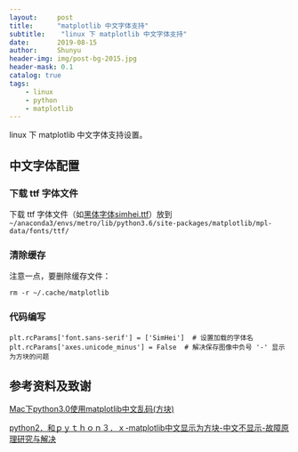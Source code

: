 ```yaml
---
layout:     post
title:      "matplotlib 中文字体支持"
subtitle:    "linux 下 matplotlib 中文字体支持"
date:       2019-08-15
author:     Shunyu
header-img: img/post-bg-2015.jpg
header-mask: 0.1
catalog: true
tags:
    - linux
    - python
    - matplotlib
---
```




linux 下 matplotlib 中文字体支持设置。



## 中文字体配置

### 下载 ttf 字体文件

下载 ttf 字体文件（如[黑体字体simhei.ttf](https://link.zhihu.com/?target=http%3A//www.font5.com.cn/font_download.php%3Fid%3D151%26part%3D1237887120)）放到 `~/anaconda3/envs/metro/lib/python3.6/site-packages/matplotlib/mpl-data/fonts/ttf/`



### 清除缓存

注意一点，要删除缓存文件：

```
rm -r ~/.cache/matplotlib
```



### 代码编写

```
plt.rcParams['font.sans-serif'] = ['SimHei']  # 设置加载的字体名
plt.rcParams['axes.unicode_minus'] = False  # 解决保存图像中负号 '-' 显示为方块的问题
```



## 参考资料及致谢

[Mac下python3.0使用matplotlib中文乱码(方块)](https://blog.csdn.net/qq_24326765/article/details/82467154)

[python2．和ｐｙｔｈｏｎ３．ｘ-matplotlib中文显示为方块-中文不显示-故障原理研究与解决](https://blog.csdn.net/appleyuchi/article/details/82958813)